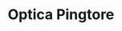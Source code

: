 ---
title: "Optica Pingtore"
url: /ciudad-autonoma-de-buenos-aires/optica-pingtore/
shop: Optiker
---